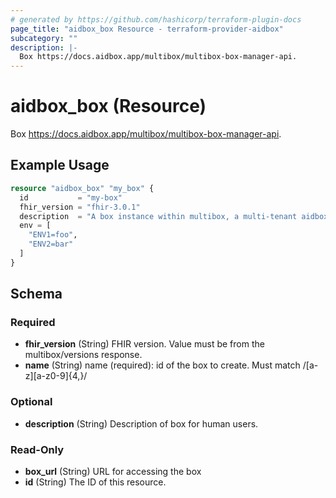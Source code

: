 ```yaml
---
# generated by https://github.com/hashicorp/terraform-plugin-docs
page_title: "aidbox_box Resource - terraform-provider-aidbox"
subcategory: ""
description: |-
  Box https://docs.aidbox.app/multibox/multibox-box-manager-api.
---
```


# aidbox_box (Resource)

Box https://docs.aidbox.app/multibox/multibox-box-manager-api.

## Example Usage

```terraform
resource "aidbox_box" "my_box" {
  id           = "my-box"
  fhir_version = "fhir-3.0.1"
  description  = "A box instance within multibox, a multi-tenant aidbox server"
  env = [
    "ENV1=foo",
    "ENV2=bar"
  ]
}
```

<!-- schema generated by tfplugindocs -->
## Schema

### Required

- **fhir_version** (String) FHIR version. Value must be from the multibox/versions response.
- **name** (String) name (required): id of the box to create. Must match /[a-z][a-z0-9]{4,}/

### Optional

- **description** (String) Description of box for human users.

### Read-Only

- **box_url** (String) URL for accessing the box
- **id** (String) The ID of this resource.


